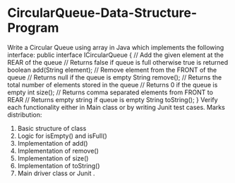 # CircularQueue-Data-Structure-Program
Write a Circular Queue using array in Java which implements the following interface: 
public interface ICircularQueue {
// Add the given element at the REAR of the queue
// Returns false if queue is full otherwise true is returned
boolean add(String element);
// Remove element from the FRONT of the queue
// Returns null if the queue is empty
String remove();
// Returns the total number of elements stored in the queue
// Returns 0 if the queue is empty
int size();
// Returns comma separated elements from FRONT to REAR
 // Returns empty string if queue is empty
String toString();
}
Verify each functionality either in Main class or by writing Junit test cases.
Marks distribution: 
1. Basic structure of class 
2. Logic for isEmpty() and isFull() 
3. Implementation of add() 
4. Implementation of remove() 
5. Implementation of size() 
6. Implementation of toString() 
7. Main driver class or Junit .
